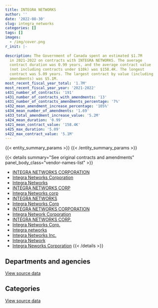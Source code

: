 ```yaml
---
title: INTEGRA NETWORKS
author: ''
date: '2022-08-30'
slug: integra_networks
categories: []
tags: []
images:
  - /img/cover.png
r_init: |-
  
description: The Government of Canada spent an estimated $1.7M
  in 2021-2022 on contracts with INTEGRA NETWORKS. The average
  contract duration was 0.99 years, and the average contract value
  (not including contracts under $10k) was $158.4K. The longest
  contract was 5.09 years. The largest contract by value (including
  amendments) was $5.1M.
most_recent_fiscal_year_total: '1.7M'
most_recent_fiscal_year_year: '2021-2022'
s431_number_of_contracts: '191'
s431_number_of_contracts_with_amendments: '13'
s431_number_of_contracts_amendments_percentage: '7%'
s432_mean_amendment_increase_percentage: '105%'
s434_mean_number_of_amendments: '1.69'
s433_total_amendment_increase_value: '5.2M'
s424_mean_duration: '0.99'
s421_mean_contract_value: '158.4K'
s425_max_duration: '5.09'
s422_max_contract_value: '5.1M'
---
```


<script src="/rmarkdown-libs/htmlwidgets/htmlwidgets.js"></script>
<link href="/rmarkdown-libs/datatables-css/datatables-crosstalk.css" rel="stylesheet" />
<script src="/rmarkdown-libs/datatables-binding/datatables.js"></script>
<script src="/rmarkdown-libs/jquery/jquery-3.6.0.min.js"></script>
<link href="/rmarkdown-libs/dt-core-bootstrap/css/dataTables.bootstrap.min.css" rel="stylesheet" />
<link href="/rmarkdown-libs/dt-core-bootstrap/css/dataTables.bootstrap.extra.css" rel="stylesheet" />
<script src="/rmarkdown-libs/dt-core-bootstrap/js/jquery.dataTables.min.js"></script>
<script src="/rmarkdown-libs/dt-core-bootstrap/js/dataTables.bootstrap.min.js"></script>
<link href="/rmarkdown-libs/crosstalk/css/crosstalk.min.css" rel="stylesheet" />
<script src="/rmarkdown-libs/crosstalk/js/crosstalk.min.js"></script>
<script src="/rmarkdown-libs/htmlwidgets/htmlwidgets.js"></script>
<link href="/rmarkdown-libs/datatables-css/datatables-crosstalk.css" rel="stylesheet" />
<script src="/rmarkdown-libs/datatables-binding/datatables.js"></script>
<script src="/rmarkdown-libs/jquery/jquery-3.6.0.min.js"></script>
<link href="/rmarkdown-libs/dt-core-bootstrap/css/dataTables.bootstrap.min.css" rel="stylesheet" />
<link href="/rmarkdown-libs/dt-core-bootstrap/css/dataTables.bootstrap.extra.css" rel="stylesheet" />
<script src="/rmarkdown-libs/dt-core-bootstrap/js/jquery.dataTables.min.js"></script>
<script src="/rmarkdown-libs/dt-core-bootstrap/js/dataTables.bootstrap.min.js"></script>
<link href="/rmarkdown-libs/crosstalk/css/crosstalk.min.css" rel="stylesheet" />
<script src="/rmarkdown-libs/crosstalk/js/crosstalk.min.js"></script>

{{< entity_summary_params >}}
{{< /entity_summary_params >}}

{{< details summary="See original contracts and amendments" panel_body_class="vendor-names-list" >}}
- [INTEGRA NETWORKS CORPORATION](https://search.open.canada.ca/en/ct/?sort=contract_value_f%20desc&page=1&search_text=%22INTEGRA%20NETWORKS%20CORPORATION%22)
- [Integra Networks Corporation](https://search.open.canada.ca/en/ct/?sort=contract_value_f%20desc&page=1&search_text=%22Integra%20Networks%20Corporation%22)
- [Integra Networks](https://search.open.canada.ca/en/ct/?sort=contract_value_f%20desc&page=1&search_text=%22Integra%20Networks%22)
- [INTEGRA NETWORKS CORP](https://search.open.canada.ca/en/ct/?sort=contract_value_f%20desc&page=1&search_text=%22INTEGRA%20NETWORKS%20CORP%22)
- [Integra Networks corp](https://search.open.canada.ca/en/ct/?sort=contract_value_f%20desc&page=1&search_text=%22Integra%20Networks%20corp%22)
- [INTEGRA NETWORKS](https://search.open.canada.ca/en/ct/?sort=contract_value_f%20desc&page=1&search_text=%22INTEGRA%20NETWORKS%22)
- [Integra Networks Corp](https://search.open.canada.ca/en/ct/?sort=contract_value_f%20desc&page=1&search_text=%22Integra%20Networks%20Corp%22)
- [INTEGRA NETWORKS CORPORATION](https://search.open.canada.ca/en/ct/?sort=contract_value_f%20desc&page=1&search_text=%22INTEGRA%20%20NETWORKS%20CORPORATION%22)
- [Integra Network Corporation](https://search.open.canada.ca/en/ct/?sort=contract_value_f%20desc&page=1&search_text=%22Integra%20Network%20Corporation%22)
- [INTEGRA NETWORKS CORP.](https://search.open.canada.ca/en/ct/?sort=contract_value_f%20desc&page=1&search_text=%22INTEGRA%20NETWORKS%20CORP.%22)
- [Integra Networks Corp.](https://search.open.canada.ca/en/ct/?sort=contract_value_f%20desc&page=1&search_text=%22Integra%20Networks%20Corp.%22)
- [Integra networks](https://search.open.canada.ca/en/ct/?sort=contract_value_f%20desc&page=1&search_text=%22Integra%20networks%22)
- [Integra Networks Inc.](https://search.open.canada.ca/en/ct/?sort=contract_value_f%20desc&page=1&search_text=%22Integra%20Networks%20Inc.%22)
- [Integra Network](https://search.open.canada.ca/en/ct/?sort=contract_value_f%20desc&page=1&search_text=%22Integra%20Network%22)
- [Integra Neworks Corporation](https://search.open.canada.ca/en/ct/?sort=contract_value_f%20desc&page=1&search_text=%22Integra%20Neworks%20Corporation%22)
{{< /details >}}

## Departments and agencies

<div id="htmlwidget-1" style="width:100%;height:auto;" class="datatables html-widget"></div>
<script type="application/json" data-for="htmlwidget-1">{"x":{"style":"bootstrap","filter":"none","vertical":false,"data":[["<a href=\"/departments/cbsa-asfc/\">Canada Border Services Agency<\/a>","<a href=\"/departments/cgc-ccg/\">Canadian Grain Commission<\/a>","<a href=\"/departments/chrc-ccdp/\">Canadian Human Rights Commission<\/a>","<a href=\"/departments/cra-arc/\">Canada Revenue Agency<\/a>","<a href=\"/departments/csa-asc/\">Canadian Space Agency<\/a>","<a href=\"/departments/csps-efpc/\">Canada School of Public Service<\/a>","<a href=\"/departments/dfatd-maecd/\">Global Affairs Canada<\/a>","<a href=\"/departments/dnd-mdn/\">National Defence<\/a>","<a href=\"/departments/ec/\">Environment and Climate Change Canada<\/a>","<a href=\"/departments/fcac-acfc/\">Financial Consumer Agency of Canada<\/a>","<a href=\"/departments/hc-sc/\">Health Canada<\/a>","<a href=\"/departments/irb-cisr/\">Immigration and Refugee Board of Canada<\/a>","<a href=\"/departments/isc-sac/\">Indigenous Services Canada<\/a>","<a href=\"/departments/nrc-cnrc/\">National Research Council Canada<\/a>","<a href=\"/departments/nrcan-rncan/\">Natural Resources Canada<\/a>","<a href=\"/departments/nserc-crsng/\">Natural Sciences and Engineering Research Council of Canada<\/a>","<a href=\"/departments/opc-cpvp/\">Office of the Privacy Commissioner of Canada<\/a>","<a href=\"/departments/osfi-bsif/\">Office of the Superintendent of Financial Institutions Canada<\/a>","<a href=\"/departments/pc/\">Parks Canada<\/a>","<a href=\"/departments/pmprb-cepmb/\">Patented Medicine Prices Review Board Canada<\/a>","<a href=\"/departments/ppsc-sppc/\">Public Prosecution Service of Canada<\/a>","<a href=\"/departments/ps-sp/\">Public Safety Canada<\/a>","<a href=\"/departments/pwgsc-tpsgc/\">Public Services and Procurement Canada<\/a>","<a href=\"/departments/rcmp-grc/\">Royal Canadian Mounted Police<\/a>","<a href=\"/departments/ssc-spc/\">Shared Services Canada<\/a>","<a href=\"/departments/statcan/\">Statistics Canada<\/a>","<a href=\"/departments/tsb-bst/\">Transportation Safety Board of Canada<\/a>","<a href=\"/departments/vac-acc/\">Veterans Affairs Canada<\/a>"],[1681058.57,20487.19,48816,10586.43,null,83426.32,32733,1143873.32,266643.91,null,2055166.67,null,28133.81,null,109454.63,null,12938.12,812314.07,80173.54,24894.76,null,null,48786.32,18919.27,1101343.33,null,96577.39,199189.2],[30921.32,68669.3,null,null,null,null,198384.13,1248316.35,null,23954.69,null,null,11873.85,64700.55,135076.42,30106.67,null,338063.14,null,16283.94,33854.26,13003.19,183451.88,1260609.93,367629.76,49494,13491.04,null],[15397.42,65924.96,null,112066,140524.09,null,21780.84,431498.94,null,null,13546.6,337011.37,null,null,null,null,null,327471.54,34359.43,null,null,null,25037.34,4183604.34,683493.17,null,16277,36836.37],[null,46759.52,null,null,null,null,21943.08,110691.57,null,null,null,null,null,null,null,null,22814.18,264646.35,10597.54,null,null,87326.4,null,218337.02,913224.66,null,15658.51,null]],"container":"<table class=\"table table-striped table-hover row-border order-column display\">\n  <thead>\n    <tr>\n      <th>Department<\/th>\n      <th>2018-2019<\/th>\n      <th>2019-2020<\/th>\n      <th>2020-2021<\/th>\n      <th>2021-2022<\/th>\n    <\/tr>\n  <\/thead>\n<\/table>","options":{"order":[[4,"desc"]],"pageLength":10,"autoWidth":true,"columnDefs":[{"targets":1,"render":"function(data, type, row, meta) {\n    return type !== 'display' ? data : DTWidget.formatCurrency(data, \"$\", 2, 3, \",\", \".\", true, null);\n  }"},{"targets":2,"render":"function(data, type, row, meta) {\n    return type !== 'display' ? data : DTWidget.formatCurrency(data, \"$\", 2, 3, \",\", \".\", true, null);\n  }"},{"targets":3,"render":"function(data, type, row, meta) {\n    return type !== 'display' ? data : DTWidget.formatCurrency(data, \"$\", 2, 3, \",\", \".\", true, null);\n  }"},{"targets":4,"render":"function(data, type, row, meta) {\n    return type !== 'display' ? data : DTWidget.formatCurrency(data, \"$\", 2, 3, \",\", \".\", true, null);\n  }"},{"width":"16%","targets":[1,2,3,4]},{"className":"dt-right","targets":[1,2,3,4]}],"orderClasses":false}},"evals":["options.columnDefs.0.render","options.columnDefs.1.render","options.columnDefs.2.render","options.columnDefs.3.render"],"jsHooks":[]}</script>
<p class="text-right">
<a href="https://github.com/GoC-Spending/contracts-data/tree/main/data/out/vendors/integra_networks/summary_by_fiscal_year_by_department.csv" class="source-data-link btn btn-link">View source data</a>
</p>

## Categories

<div id="htmlwidget-2" style="width:100%;height:auto;" class="datatables html-widget"></div>
<script type="application/json" data-for="htmlwidget-2">{"x":{"style":"bootstrap","filter":"none","vertical":false,"data":[["<a href=\"/categories/office_management/\">Office management<\/a>","<a href=\"/categories/defence/\">Defence<\/a>","<a href=\"/categories/professional_services/\">Professional services<\/a>","<a href=\"/categories/information_technology/\">Information technology<\/a>","<a href=\"/categories/industrial_products_and_services/\">Industrial products and services<\/a>"],[null,1143873.32,null,6731642.54,null],[null,1248316.35,null,2802624.17,36943.9],[21813.1,431498.94,51800.65,5896134.21,43582.52],[null,110691.57,7512.93,1593794.33,null]],"container":"<table class=\"table table-striped table-hover row-border order-column display\">\n  <thead>\n    <tr>\n      <th>Category<\/th>\n      <th>2018-2019<\/th>\n      <th>2019-2020<\/th>\n      <th>2020-2021<\/th>\n      <th>2021-2022<\/th>\n    <\/tr>\n  <\/thead>\n<\/table>","options":{"order":[[4,"desc"]],"dom":"t","pageLength":30,"autoWidth":true,"columnDefs":[{"targets":1,"render":"function(data, type, row, meta) {\n    return type !== 'display' ? data : DTWidget.formatCurrency(data, \"$\", 2, 3, \",\", \".\", true, null);\n  }"},{"targets":2,"render":"function(data, type, row, meta) {\n    return type !== 'display' ? data : DTWidget.formatCurrency(data, \"$\", 2, 3, \",\", \".\", true, null);\n  }"},{"targets":3,"render":"function(data, type, row, meta) {\n    return type !== 'display' ? data : DTWidget.formatCurrency(data, \"$\", 2, 3, \",\", \".\", true, null);\n  }"},{"targets":4,"render":"function(data, type, row, meta) {\n    return type !== 'display' ? data : DTWidget.formatCurrency(data, \"$\", 2, 3, \",\", \".\", true, null);\n  }"},{"width":"16%","targets":[1,2,3,4]},{"className":"dt-right","targets":[1,2,3,4]}],"orderClasses":false,"lengthMenu":[10,25,30,50,100]}},"evals":["options.columnDefs.0.render","options.columnDefs.1.render","options.columnDefs.2.render","options.columnDefs.3.render"],"jsHooks":[]}</script>
<p class="text-right">
<a href="https://github.com/GoC-Spending/contracts-data/tree/main/data/out/vendors/integra_networks/summary_by_fiscal_year_by_category.csv" class="source-data-link btn btn-link">View source data</a>
</p>
